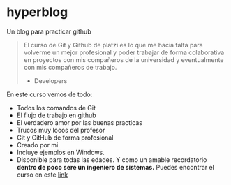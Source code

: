 # hyperblog
Un blog para practicar github
>El curso de Git y Github de platzi es lo que me hacia falta para volverme un mejor profesional y poder trabajar de forma colaborativa en proyectos con mis compañeros de la universidad y eventualmente con mis compañeros de trabajo.
> - Developers

En este curso vemos de todo:
* Todos los comandos de Git
* El flujo de trabajo en github
* El verdadero amor por las buenas practicas 
* Trucos muy locos del profesor
* Git y GitHub de forma profesional
* Creado por mi.
* Incluye ejemplos en Windows.
* Disponible para todas las edades.
Y como un amable recordatorio **dentro de poco sere un ingeniero de sistemas.** Puedes encontrar el curso en este [link](https://platzi.com/cursos/git-github/)
